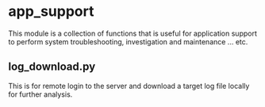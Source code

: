 # app_support

This module is a collection of functions that is useful for application support to perform system troubleshooting, investigation and maintenance ... etc.

## log_download.py

This is for remote login to the server and download a target log file locally for further analysis.
